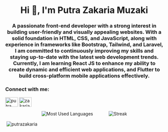 <h1 align="center">Hi 👋, I'm Putra Zakaria Muzaki</h1>
<h3 align="center">A passionate front-end developer with a strong interest in building user-friendly and visually appealing websites. With a solid foundation in HTML, CSS, and JavaScript, along with experience in frameworks like Bootstrap, Tailwind, and Laravel, I am committed to continuously improving my skills and staying up-to-date with the latest web development trends. Currently, I am learning React JS to enhance my ability to create dynamic and efficient web applications, and Flutter to build cross-platform mobile applications effectively.</h3>

<h3 align="left">Connect with me:</h3>
<p align="left">
<a href="https://linkedin.com/in/putra zakaria muzaki" target="blank"><img align="center" src="https://raw.githubusercontent.com/rahuldkjain/github-profile-readme-generator/master/src/images/icons/Social/linked-in-alt.svg" alt="putra zakaria muzaki" height="30" width="40" /></a>
<a href="https://instagram.com/zakaria.muzaki" target="blank"><img align="center" src="https://raw.githubusercontent.com/rahuldkjain/github-profile-readme-generator/master/src/images/icons/Social/instagram.svg" alt="zakaria.muzaki" height="30" width="40" /></a>
</p>

<div style="display: flex; justify-content: center; gap: 50px; align-items: center;">
    <img src="https://github-readme-stats.vercel.app/api/top-langs/?username=wsfuller&hide=php&title_color=ffffff&text_color=c9cacc&icon_color=4AB197&bg_color=1A2B34" alt="Most Used Languages" />
    <img src="https://github-readme-streak-stats.herokuapp.com/?user=putrazakaria&" alt="Streak" />
</div>

<p>&nbsp;<img align="center" src="https://github-readme-stats.vercel.app/api?username=putrazakaria&show_icons=true&locale=en" alt="putrazakaria" /></p>



